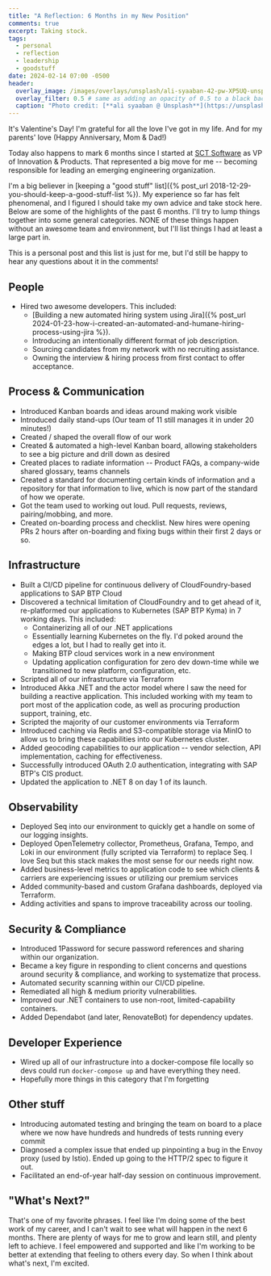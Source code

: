 ```yaml
---
title: "A Reflection: 6 Months in my New Position"
comments: true
excerpt: Taking stock.
tags:
  - personal
  - reflection
  - leadership
  - goodstuff
date: 2024-02-14 07:00 -0500
header:
  overlay_image: /images/overlays/unsplash/ali-syaaban-42-pw-XP5UQ-unsplash.jpg
  overlay_filter: 0.5 # same as adding an opacity of 0.5 to a black background
  caption: "Photo credit: [**ali syaaban @ Unsplash**](https://unsplash.com/@zylo25?utm_content=creditCopyText&utm_medium=referral&utm_source=unsplash)"
---
```


It's Valentine's Day! I'm grateful for all the love I've got in my life. And for my parents' love (Happy Anniversary, Mom & Dad!)

Today also happens to mark 6 months since I started at [SCT Software](https://sctsoftware.com) as VP of Innovation & Products. That represented a big move for me -- becoming responsible for leading an emerging engineering organization.

I'm a big believer in [keeping a "good stuff" list]({% post_url 2018-12-29-you-should-keep-a-good-stuff-list %}). My experience so far has felt phenomenal, and I figured I should take my own advice and take stock here. Below are some of the highlights of the past 6 months. I'll try to lump things together into some general categories. NONE of these things happen without an awesome team and environment, but I'll list things I had at least a large part in.

This is a personal post and this list is just for me, but I'd still be happy to hear any questions about it in the comments!

## People

* Hired two awesome developers. This included:
  * [Building a new automated hiring system using Jira]({% post_url 2024-01-23-how-i-created-an-automated-and-humane-hiring-process-using-jira %}).
  * Introducing an intentionally different format of job description.
  * Sourcing candidates from my network with no recruiting assistance.
  * Owning the interview & hiring process from first contact to offer acceptance.

## Process & Communication

* Introduced Kanban boards and ideas around making work visible
* Introduced daily stand-ups (Our team of 11 still manages it in under 20 minutes!)
* Created / shaped the overall flow of our work
* Created & automated a high-level Kanban board, allowing stakeholders to see a big picture and drill down as desired
* Created places to radiate information -- Product FAQs, a company-wide shared glossary, teams channels
* Created a standard for documenting certain kinds of information and a repository for that information to live, which is now part of the standard of how we operate.
* Got the team used to working out loud. Pull requests, reviews, pairing/mobbing, and more.
* Created on-boarding process and checklist. New hires were opening PRs 2 hours after on-boarding and fixing bugs within their first 2 days or so.

## Infrastructure

* Built a CI/CD pipeline for continuous delivery of CloudFoundry-based applications to SAP BTP Cloud
* Discovered a technical limitation of CloudFoundry and to get ahead of it, re-platformed our applications to Kubernetes (SAP BTP Kyma) in 7 working days. This included:
  * Containerizing all of our .NET applications
  * Essentially learning Kubernetes on the fly. I'd poked around the edges a lot, but I had to really get into it.
  * Making BTP cloud services work in a new environment
  * Updating application configuration for zero dev down-time while we transitioned to new platform, configuration, etc.
* Scripted all of our infrastructure via Terraform
* Introduced Akka .NET and the actor model where I saw the need for building a reactive application. This included working with my team to port most of the application code, as well as procuring production support, training, etc.
* Scripted the majority of our customer environments via Terraform
* Introduced caching via Redis and S3-compatible storage via MinIO to allow us to bring these capabilities into our Kubernetes cluster.
* Added geocoding capabilities to our application -- vendor selection, API implementation, caching for effectiveness.
* Successfully introduced OAuth 2.0 authentication, integrating with SAP BTP's CIS product.
* Updated the application to .NET 8 on day 1 of its launch.

## Observability

* Deployed Seq into our environment to quickly get a handle on some of our logging insights.
* Deployed OpenTelemetry collector, Prometheus, Grafana, Tempo, and Loki in our environment (fully scripted via Terraform) to replace Seq. I love Seq but this stack makes the most sense for our needs right now.
* Added business-level metrics to application code to see which clients & carriers are experiencing issues or utilizing our premium services
* Added community-based and custom Grafana dashboards, deployed via Terraform.
* Adding activities and spans to improve traceability across our tooling.

## Security & Compliance

* Introduced 1Password for secure password references and sharing within our organization.
* Became a key figure in responding to client concerns and questions around security & compliance, and working to systematize that process.
* Automated security scanning within our CI/CD pipeline.
* Remediated all high & medium priority vulnerabilities.
* Improved our .NET containers to use non-root, limited-capability containers.
* Added Dependabot (and later, RenovateBot) for dependency updates.

## Developer Experience

* Wired up all of our infrastructure into a docker-compose file locally so devs could run `docker-compose up` and have everything they need.
* Hopefully more things in this category that I'm forgetting

## Other stuff

* Introducing automated testing and bringing the team on board to a place where we now have hundreds and hundreds of tests running every commit
* Diagnosed a complex issue that ended up pinpointing a bug in the Envoy proxy (used by Istio). Ended up going to the HTTP/2 spec to figure it out.
* Facilitated an end-of-year half-day session on continuous improvement.

## "What's Next?"

That's one of my favorite phrases. I feel like I'm doing some of the best work of my career, and I can't wait to see what will happen in the next 6 months. There are plenty of ways for me to grow and learn still, and plenty left to achieve. I feel empowered and supported and like I'm working to be better at extending that feeling to others every day. So when I think about what's next, I'm excited.
